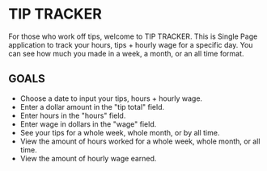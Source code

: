 # TIP TRACKER

For those who work off tips, welcome to TIP TRACKER. This is Single Page application to track your hours, tips + hourly wage for a specific day. You can see how much you made in a week, a month, or an all time format. 

## GOALS
- Choose a date to input your tips, hours + hourly wage. 
- Enter a dollar amount in the "tip total" field.
- Enter hours in the "hours" field. 
- Enter wage in dollars in the "wage" field. 
- See your tips for a whole week, whole month, or by all time. 
- View the amount of hours worked for a whole week, whole month, or all time.  
- View the amount of hourly wage earned. 
